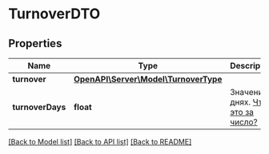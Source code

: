 # TurnoverDTO

## Properties
Name | Type | Description | Notes
------------ | ------------- | ------------- | -------------
**turnover** | [**OpenAPI\Server\Model\TurnoverType**](TurnoverType.md) |  | 
**turnoverDays** | **float** | Значение в днях. [Что это за число?](https://yandex.ru/support/marketplace/analytics/turnover.html) | [optional] 

[[Back to Model list]](../README.md#documentation-for-models) [[Back to API list]](../README.md#documentation-for-api-endpoints) [[Back to README]](../README.md)


